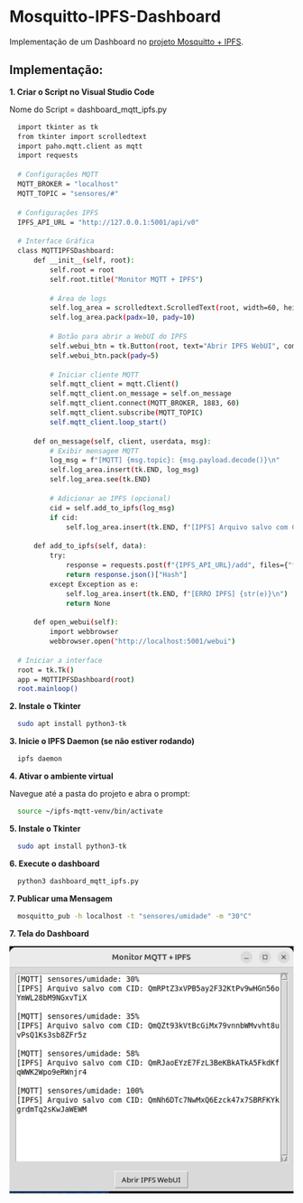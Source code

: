 # Mosquitto-IPFS-Dashboard
Implementação de um Dashboard no [projeto Mosquitto + IPFS](https://github.com/Camila-Barros/Mosquitto-com-IPFS).

## Implementação:

<b>1. Criar o Script no Visual Studio Code</b>

Nome do Script = dashboard_mqtt_ipfs.py

  ```bash
    import tkinter as tk
    from tkinter import scrolledtext
    import paho.mqtt.client as mqtt
    import requests
    
    # Configurações MQTT
    MQTT_BROKER = "localhost"
    MQTT_TOPIC = "sensores/#"
    
    # Configurações IPFS
    IPFS_API_URL = "http://127.0.0.1:5001/api/v0"
    
    # Interface Gráfica
    class MQTTIPFSDashboard:
        def __init__(self, root):
            self.root = root
            self.root.title("Monitor MQTT + IPFS")
            
            # Área de logs
            self.log_area = scrolledtext.ScrolledText(root, width=60, height=20)
            self.log_area.pack(padx=10, pady=10)
            
            # Botão para abrir a WebUI do IPFS
            self.webui_btn = tk.Button(root, text="Abrir IPFS WebUI", command=self.open_webui)
            self.webui_btn.pack(pady=5)
            
            # Iniciar cliente MQTT
            self.mqtt_client = mqtt.Client()
            self.mqtt_client.on_message = self.on_message
            self.mqtt_client.connect(MQTT_BROKER, 1883, 60)
            self.mqtt_client.subscribe(MQTT_TOPIC)
            self.mqtt_client.loop_start()
        
        def on_message(self, client, userdata, msg):
            # Exibir mensagem MQTT
            log_msg = f"[MQTT] {msg.topic}: {msg.payload.decode()}\n"
            self.log_area.insert(tk.END, log_msg)
            self.log_area.see(tk.END)
            
            # Adicionar ao IPFS (opcional)
            cid = self.add_to_ipfs(log_msg)
            if cid:
                self.log_area.insert(tk.END, f"[IPFS] Arquivo salvo com CID: {cid}\n\n")
        
        def add_to_ipfs(self, data):
            try:
                response = requests.post(f"{IPFS_API_URL}/add", files={"file": ("log.txt", data)})
                return response.json()["Hash"]
            except Exception as e:
                self.log_area.insert(tk.END, f"[ERRO IPFS] {str(e)}\n")
                return None
        
        def open_webui(self):
            import webbrowser
            webbrowser.open("http://localhost:5001/webui")
    
    # Iniciar a interface
    root = tk.Tk()
    app = MQTTIPFSDashboard(root)
    root.mainloop()
  ```


<b>2. Instale o Tkinter </b>

  ```bash
    sudo apt install python3-tk
  ```


<b>3. Inicie o IPFS Daemon (se não estiver rodando)</b>

  ```bash
    ipfs daemon
  ```

<b>4. Ativar o ambiente virtual</b>

Navegue até a pasta do projeto e abra o prompt:

  ```bash
    source ~/ipfs-mqtt-venv/bin/activate
  ```

<b>5. Instale o Tkinter </b>

  ```bash
    sudo apt install python3-tk
  ```

<b>6. Execute o dashboard </b>

  ```bash
    python3 dashboard_mqtt_ipfs.py
  ```

<b>7. Publicar uma Mensagem</b>

  ```bash
    mosquitto_pub -h localhost -t "sensores/umidade" -m "30°C"
  ```

<b>7. Tela do Dashboard</b>

![image](https://github.com/Camila-Barros/Mosquitto-IPFS-Dashboard/blob/main/ImgDashboard.png)

